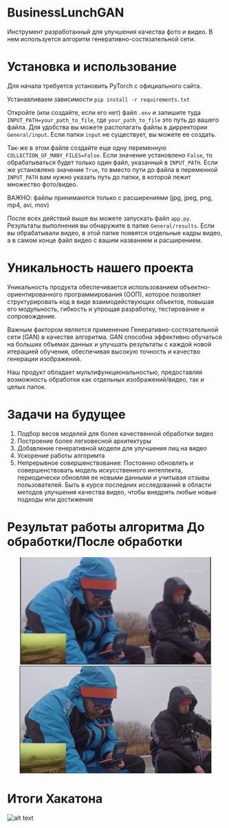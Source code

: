 
# BusinessLunchGAN

Инструмент разработанный для улучшения качества фото и видео.
В нем используется алгоритм  генеративно-состязательной сети.


# Установка и использование
Для начала требуется установить PyTorch с официального сайта.

Устанавливаем зависимости `pip install -r requirements.txt`

Откройте (или создайте, если его нет) файл `.env` и запишите туда `INPUT_PATH=your_path_to_file`, где `your_path_to_file` это путь до вашего файла. Для удобства вы можете располагать файлы в дирректории `General/input`. Если папки `input` не существует, вы можете ее создать.

Так-же в этом файле создайте еще одну переменную `COLLECTION_OF_MANY_FILES=False`. Если значение установлено `False`, то обрабатываться будет только один файл, указанный в `INPUT_PATH`. Если же установлено значение `True`, то вместо пути до файла в переменной `INPUT_PATH` вам нужно указать путь до папки, в которой лежит множество фото/видео.

ВАЖНО: файлы принимаются только с расширениями (jpg, jpeg, png, mp4, avi, mov)

После всех действий выше вы можете запускать файл `app.py`.
Результаты выполнения вы обнаружите в папке `General/results`.
Если вы обрабатывали видео, в этой папке появятся отдельные кадры видео, а в самом конце файл видео с вашим названием и расширением.


# Уникальность нашего проекта
Уникальность продукта обеспечивается использованием объектно-ориентированного программирования (ООП), которое позволяет структурировать код в виде взаимодействующих объектов, повышая его модульность, гибкость и упрощая разработку, тестирование и сопровождение.

Важным фактором является применение Генеративно-состязательной сети (GAN) в качестве алгоритма. GAN способна эффективно обучаться на больших объемах данных и улучшать результаты с каждой новой итерацией обучения, обеспечивая высокую точность и качество генерации изображений.

Наш продукт обладает мультифункциональностью, предоставляя возможность обработки как отдельных изображений/видео, так и целых папок. 


# Задачи на будущее
1. Подбор весов моделей для более качественной обработки видео
2. Построение более легковесной архитектуры 
3. Добавление генеративной модели для улучшения лиц на видео
4. Ускорение работы алгоримта 
5. Непрерывное совершенствование: Постоянно обновлять и совершенствовать модель искусственного интеллекта, периодически обновляя ее новыми данными и учитывая отзывы пользователей. Быть в курсе последних исследований в области методов улучшения качества видео, чтобы внедрять любые новые подходы или достижения

# Результат работы алгоритма До обработки/После обработки
<div align='center'>
  <img height ="250px"  src="original image.png" />
  <a>  </a>
  <img height ="250px"  src="processed image.png" />
</div>

# Итоги Хакатона
![alt text](https://github.com/DIMFLIX-OFFICIAL/BusinessLunchGAN/blob/master/итоги%20хакатона.png?raw=true)
